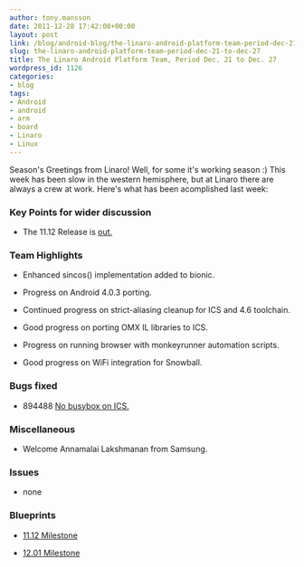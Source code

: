 ```yaml
---
author: tony.mansson
date: 2011-12-28 17:42:08+00:00
layout: post
link: /blog/android-blog/the-linaro-android-platform-team-period-dec-21-to-dec-27/
slug: the-linaro-android-platform-team-period-dec-21-to-dec-27
title: The Linaro Android Platform Team, Period Dec. 21 to Dec. 27
wordpress_id: 1126
categories:
- blog
tags:
- Android
- android
- arm
- board
- Linaro
- Linux
---
```


Season's Greetings from Linaro! Well, for some it's working season :) This week has been slow in the western hemisphere, but at Linaro there are always a crew at work. Here's what has been acomplished last week:

### Key Points for wider discussion

  * The 11.12 Release is [ out. ](/news/accelerated-builds-android-ice-cream-sandwich-now-available-linaro-member-boards/)

### Team Highlights

  * Enhanced sincos() implementation added to bionic.


  * Progress on Android 4.0.3 porting.


  * Continued progress on strict-aliasing cleanup for ICS and 4.6 toolchain.


  * Good progress on porting OMX IL libraries to ICS.


  * Progress on running browser with monkeyrunner automation scripts.


  * Good progress on WiFi integration for Snowball.

### Bugs fixed

  * 894488	[ No busybox on ICS.](https://bugs.launchpad.net/linaro-android/+bug/894488)

### Miscellaneous

  * Welcome Annamalai Lakshmanan from Samsung.

### Issues

  * none


### Blueprints

  * [11.12 Milestone](https://launchpad.net/linaro-android/+milestone/11.12)


  * [12.01 Milestone](https://launchpad.net/linaro-android/+milestone/12.01)
